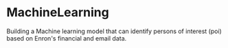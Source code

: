 # MachineLearning
Building a Machine learning model that can identify persons of interest (poi) based on Enron's financial and email data. 
